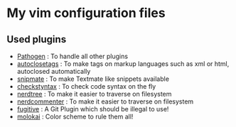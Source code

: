 # My vim configuration files

## Used plugins

* [Pathogen](http://www.vim.org/scripts/script.php?script_id=2332) : To handle all other plugins
* [autoclosetags](http://www.vim.org/scripts/script.php?script_id=2591) : To make tags on markup languages such as xml or html, autoclosed automatically
* [snipmate](http://www.vim.org/scripts/script.php?script_id=2540) : To make Textmate like snippets available
* [checkstyntax](http://www.vim.org/scripts/script.php?script_id=1431) : To check code syntax on the fly
* [nerdtree](http://www.vim.org/scripts/script.php?script_id=1658) : To make it easier to traverse on filesystem
* [nerdcommenter](http://www.vim.org/scripts/script.php?script_id=1218) : To make it easier to traverse on filesystem
* [fugitive](http://www.vim.org/scripts/script.php?script_id=2975) : A Git Plugin which should be illegal to use!
* [molokai](https://github.com/tomasr/molokai) : Color scheme to rule them all!
